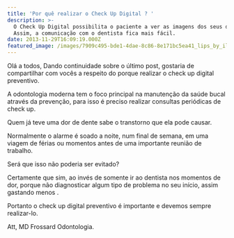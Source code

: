 ```yaml
---
title: 'Por quê realizar o Check Up Digital ? '
description: >-
  O Check Up Digital possibilita o paciente a ver as imagens dos seus dentes.
  Assim, a comunicação com o dentista fica mais fácil. 
date: 2013-11-29T16:09:19.000Z
featured_image: /images/7909c495-bde1-4dae-8c86-8e171bc5ea41_lips_by_illthrillagorilla.jpg
---
```


Olá a todos, Dando continuidade sobre o último post, gostaria de compartilhar com vocês a respeito do porque realizar o check up digital preventivo. 

A odontologia moderna tem o foco principal na manutenção da saúde bucal através da prevenção, para isso é preciso realizar consultas periódicas de check up. 

Quem já teve uma dor de dente sabe o transtorno que ela pode causar. 

Normalmente o alarme é soado a noite, num final de semana, em uma viagem de férias ou momentos antes de uma importante reunião de trabalho. 

Será que isso não poderia ser evitado? 

Certamente que sim, ao invés de somente ir ao dentista nos momentos de dor, porque não diagnosticar algum tipo de problema no seu início, assim gastando menos . 

Portanto o check up digital preventivo é importante e devemos sempre realizar-lo. 

Att, 
MD Frossard Odontologia.
